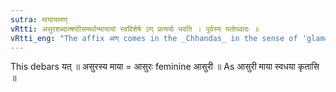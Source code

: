 ```yaml
---
sutra: मायायामण्
vRtti: असुरशब्दात्षष्ठीसमर्थान्मायायां स्वविशेषे ऽण् प्रत्ययो भवति । पूर्वस्य यतोपवादः ॥
vRtti_eng: "The affix अण् comes in the _Chhandas_ in the sense of 'glamour', after the word '_asura_' in the 6th case in construction."
---
```

This debars यत् ॥ असुरस्य माया = आसुरः feminine आसुरी ॥ As आसुरी माया स्वधया कृतासि ॥
